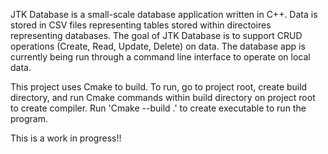 JTK Database is a small-scale database application written in C++. Data is stored in CSV files representing 
tables stored within directoires representing databases. The goal of JTK Database is to support CRUD operations
(Create, Read, Update, Delete) on data. The database app is currently being run through a command line interface
to operate on local data.

This project uses Cmake to build. To run, go to project root, create build directory, and run Cmake commands
within build directory on project root to create compiler. Run 'Cmake --build .' to create executable to run
the program.

This is a work in progress!!
